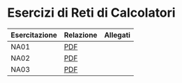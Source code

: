 # Esercizi di Reti di Calcolatori

| Esercitazione | Relazione       | Allegati |
| ------------- | --------------- | -------- |
| NA01          | [PDF](NA01.pdf) |          |
| NA02          | [PDF](NA02.pdf) |          |
| NA03          | [PDF](NA03.pdf) |          |